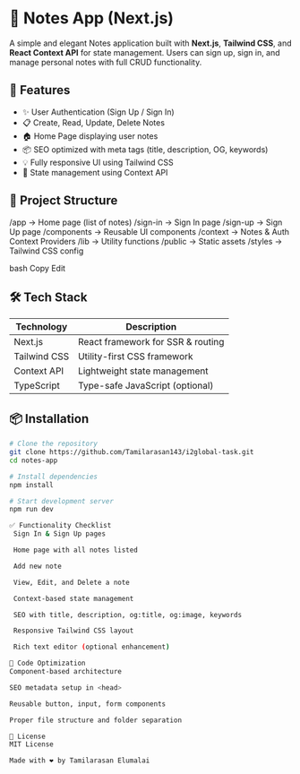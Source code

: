 # 📝 Notes App (Next.js)

A simple and elegant Notes application built with **Next.js**, **Tailwind CSS**, and **React Context API** for state management. Users can sign up, sign in, and manage personal notes with full CRUD functionality.

## 🚀 Features

- ✨ User Authentication (Sign Up / Sign In)
- 📋 Create, Read, Update, Delete Notes
- 🏠 Home Page displaying user notes
- 📦 SEO optimized with meta tags (title, description, OG, keywords)
- 💡 Fully responsive UI using Tailwind CSS
- 🧠 State management using Context API

## 📁 Project Structure

/app → Home page (list of notes)
/sign-in → Sign In page
/sign-up → Sign Up page
/components → Reusable UI components
/context → Notes & Auth Context Providers
/lib → Utility functions
/public → Static assets
/styles → Tailwind CSS config

bash
Copy
Edit

## 🛠️ Tech Stack

| Technology      | Description                           |
|-----------------|---------------------------------------|
| Next.js         | React framework for SSR & routing     |
| Tailwind CSS    | Utility-first CSS framework           |
| Context API     | Lightweight state management          |
| TypeScript      | Type-safe JavaScript (optional)       |

## 📦 Installation

```bash
# Clone the repository
git clone https://github.com/Tamilarasan143/i2global-task.git
cd notes-app

# Install dependencies
npm install

# Start development server
npm run dev

✅ Functionality Checklist
 Sign In & Sign Up pages

 Home page with all notes listed

 Add new note

 View, Edit, and Delete a note

 Context-based state management

 SEO with title, description, og:title, og:image, keywords

 Responsive Tailwind CSS layout

 Rich text editor (optional enhancement)

🧼 Code Optimization
Component-based architecture

SEO metadata setup in <head>

Reusable button, input, form components

Proper file structure and folder separation

📄 License
MIT License

Made with ❤️ by Tamilarasan Elumalai

